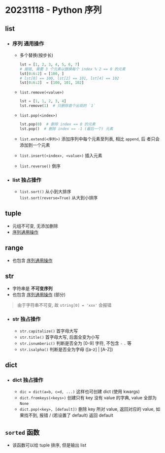 # 20231118 - Python 序列

## list
  * ### 序列 通用操作
    * 多个替换(按步长)
      ```python
      lst = [1, 2, 3, 4, 5, 6, 7]
      # 报错, 需要 3 个元素以替换每个 index % 2 == 0 的元素
      lst[0:6:2] = [100, ]
      # lst[0] == 100, lst[2] == 101, lst[4] == 102
      lst[0:6:2]  = [100, 101, 102]
      ```
    * `list.remove(<value>)`
      ```python
      lst = [1, 1, 2, 3, 4]
      lst.remove(1)  # 只删除首个出现的 `1`
      ```
    
    * `list.pop(<index>)`
      ```python
      lst.pop(0)  # 删除 index == 0 的元素
      lst.pop()  # 删除 index == -1 (最后一个) 元素
      ```
    
    * `list.extend(<序列>)` 添加序列中每个元素至列表, 相比 `append`,   后  者只会添加到一个元素
    
    * `list.insert(<index>, <value>)` 插入元素
    
    * `list.reverse()` 倒序
  

  * ### list 独占操作
    * `list.sort()` 从小到大排序 <br>
    `list.sort(reverse=True)` 从大到小排序

## tuple
  * 元组不可变, 无添加删除
  * [序列通用操作](#序列-通用操作)

## range
  * 也包含 [序列通用操作](#序列-通用操作)

## str
  * 字符串是 **不可变序列**
  * 也包含 [序列通用操作](#序列-通用操作) (部分)
  > 由于字符串不可变, 故 `string[0] = 'xxx'` 会报错
  * ### str 独占操作
    * `str.capitalize()` 首字母大写
    * `str.title()` 首字母大写, 后面全变为小写
    * `str.isnumberic()` 判断是否全为 [0-9] 字符, 不包含 `-` `.` 等
    * `str.isalpha()` 判断是否全为字母 ([a-z] | [A-Z])

## dict
  * ### dict 独占操作
    * `dic = dict(a=b, c=d, ...)` 这样也可创建 dict (使用 kwargs)
    * `dict.fromkeys(<keys>)` 创建只有 key 没有 value 的字典, value 全部为 `None`
    * `dict.pop(<key>, [default])` 删除 key 所对 value, 返回对应的 value, 如果找不到, 报错 / (若设置了 default) 返回 default

## `sorted` 函数
* 该函数可以给 tuple 排序, 但是输出 list

